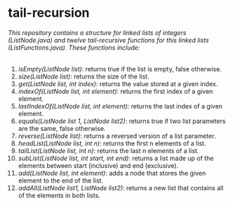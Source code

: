 # tail-recursion
###### This repository contains a structure for linked lists of integers (ListNode.java) and twelve tail-recursive functions for this linked lists (ListFunctions.java). These functions include:

1. *isEmpty(ListNode list)*: returns true if the list is empty, false otherwise.
2. *size(ListNode list)*: returns the size of the list.
3. *get(ListNode list, int index)*: returns the value stored at a given index.
4. *indexOf(ListNode list, int element)*: returns the first index of a given element.
5. *lastIndexOf(ListNode list, int element)*: returns the last index of a given element.
6. *equals(ListNode list 1, ListNode list2)*: returns true if two list parameters are the same, false otherwise.
7. *reverse(ListNode list)*: returns a reversed version of a list parameter.
8. *headList(ListNode list, int n)*: returns the first n elements of a list.
9. *tailList(ListNode list, int n)*: returns the last n elements of a list.
10. *subList(ListNode list, int start, int end)*: returns a list made up of the elements between start (inclusive) and end (exclusive).
11. *add(ListNode list, int element)*: adds a node that stores the given element to the end of the list.
12. *addAll(ListNode list1, ListNode list2)*: returns a new list that contains all of the elements in both lists.
